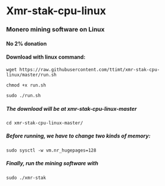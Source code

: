 # Xmr-stak-cpu-linux
### Monero mining software on Linux
#### No 2% donation

#### Download with linux command: 
`wget https://raw.githubusercontent.com/ttimt/xmr-stak-cpu-linux/master/run.sh`

`chmod +x run.sh`

`sudo ./run.sh`

##### The download will be at xmr-stak-cpu-linux-master
`cd xmr-stak-cpu-linux-master/`

##### Before running, we have to change two kinds of memory:
`sudo sysctl -w vm.nr_hugepages=128`

##### Finally, run the mining software with
`sudo ./xmr-stak`
